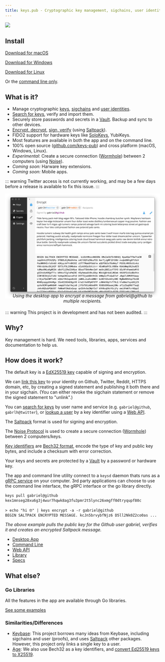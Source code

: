 ```yaml
---
title: keys.pub - Cryptographic key management, sigchains, user identities, signing, encryption, password manager, FIDO2
---
```


<img src="./logo.png" width="280"/>

## Install

[Download for macOS](https://github.com/keys-pub/app/releases/download/v0.1.20/Keys-0.1.20.dmg)

[Download for Windows](https://github.com/keys-pub/app/releases/download/v0.1.20/Keys-0.1.20.msi)

[Download for Linux](https://github.com/keys-pub/app/releases/download/v0.1.20/Keys-0.1.20.AppImage)

Or the [command line only](/docs/cli/install.md).

## What is it?

- Manage cryptographic [keys](/docs/specs/keys.md), [sigchains](/docs/specs/sigchain.md) and [user identities](/docs/specs/user.md).
- [Search for keys](/docs/webapi/user.md#get-user-search), verify and import them.
- Securely store passwords and secrets in a [Vault](/docs/specs/vault.md). Backup and sync to other devices.
- [Encrypt, decrypt](/docs/cli/encrypt.md), [sign, verify](/docs/cli/sign.md) (using [Saltpack](https://saltpack.org)).
- FIDO2 support for hardware keys like [SoloKeys](https://solokeys.com/), YubiKeys.
- Most features are available in both the app and on the command line.
- 100% open source ([github.com/keys-pub](http://github.com/keys-pub)) and cross platform (macOS, Windows, Linux).
- _Experimental_: Create a secure connection ([Wormhole](/docs/specs/wormhole.html)) between 2 computers (using [Noise](https://noiseprotocol.org/)).
- _Coming soon:_ Harware key extensions.
- _Coming soon:_ Mobile apps.

::: warning
Twitter access is not currently working, and may be a few days before a release is available to fix this issue.
:::

<img src="./app-encrypt.jpg"/>

<div style="margin-top: -20px; margin-bottom: 20px; font-style: italic; text-align: center">Using the desktop app to encrypt a message from gabriel@github to multiple recipients.</div>

::: warning
This project is in development and has not been audited.
:::

## Why?

Key management is hard. We need tools, libraries, apps, services and documentation to help us.

## How does it work?

The default key is a [EdX25519 key](/docs/specs/keys.md) capable of signing and encryption.

We can [link this key](/docs/specs/user.md) to your identity on Github, Twitter, Reddit, HTTPS domain, etc, by creating a signed statement and publishing it both there and in your sigchain. (You can either revoke the sigchain statement or remove the signed statement to "unlink".)

You can [search for keys](/docs/webapi/user.md#get-user-search) by user name and service (e.g. `gabriel@github`, `gabrlh@twitter`), or [lookup a user](/docs/webapi/user.md#get-user-kid) by a key identifier using a [Web API](/docs/webapi-index.html).

The [Saltpack](https://saltpack.org) format is used for signing and encryption.

The [Noise Protocol](https://noiseprotocol.org/) is used to create a secure connection ([Wormhole](/docs/specs/wormhole.html)) between 2 computers/keys.

[Key identifiers](/docs/specs/kid.md) are [Bech32 format](https://github.com/bitcoin/bips/blob/master/bip-0173.mediawiki), encode the type of key and public key bytes, and include a checksum with error correction.

Your keys and secrets are protected by a [Vault](/docs/specs/vault.md) by a password or hardware key.

The app and command line utility connect to a `keysd` daemon thats runs as a [gRPC service](/docs/specs/service.md) on your computer. 3rd party applications can choose to use the command line interface, the gRPC interface or the go library directly.

```shell
keys pull gabriel@github
kex1mnseg28xu6g3j4wur7hqwk8ag3fu3pmr2t5lync26xmgff0dtryqupf80c

> echo "hi 🤓" | keys encrypt -a -r gabriel@github
BEGIN SALTPACK ENCRYPTED MESSAGE. kcJn5brvybfNjz6 D5ll2Nk0Z2co0as ...
```

_The above example pulls the public key for the Github user gabriel, verifies it and creates an encrypted Saltpack message._

- [Desktop App](/docs/desktop/install.md)
- [Command Line](/docs/cli-index.md)
- [Web API](/docs/webapi-index.md)
- [Library](/docs/lib-index.md)
- [Specs](/docs/specs-index.md)

## What else?

### Go Libraries

All the features in the app are available through Go libraries.

[See some examples](/docs/lib-index.md)

### Similarities/Differences

- [Keybase](https://keybase.io): This project borrows many ideas from Keybase, including sigchains and user (proofs), and uses [Saltpack](https://saltpack.org) other packages. However, this project only links a single key to a user.
- [Age](https://github.com/FiloSottile/age): We also use Bech32 as a key identifiers, and [convert Ed25519 keys to X25519](https://blog.filippo.io/using-ed25519-keys-for-encryption/).
